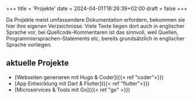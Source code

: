 +++
title = 'Projekte'
date = 2024-04-01T16:26:39+02:00
draft = false
+++

Da Projekte meist umfassendere Dokumentation erfordern, bekommen sie hier ihre eigenen Verzeichnisse. Viele Texte liegen dort auch in englischer Sprache vor, bei Quellcode-Kommentaren ist das sinnvoll, weil Quellen, Programmiersprachen-Statements etc.
bereits grundsätzlich in englischer Sprache vorliegen.

## aktuelle Projekte

- [Webseiten generieren mit Hugo \& Coder]({{< ref "coder">}})
- [App Entwicklung mit Dart \& Flutter]({{< ref "flutter">}})
- [Microservices & Tools mit Go]({{< ref "go" >}})
